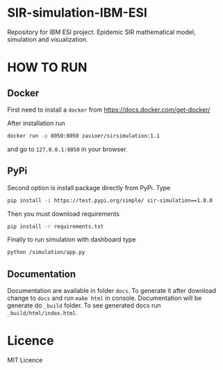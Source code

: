 # SIR-simulation-IBM-ESI
Repository for IBM ESI project. Epidemic SIR mathematical model, simulation and visualization.

# HOW TO RUN

## Docker
First need to install a `docker` from https://docs.docker.com/get-docker/  

After installation run 
```bash
docker run -p 8050:8050 zavioer/sirsimulation:1.1 
```
and go to `127.0.0.1:8050` in your browser.

## PyPi
Second option is install package directly from PyPi. Type
```bash
pip install -i https://test.pypi.org/simple/ sir-simulation==1.0.0
```

Then you must download requirements 
```bash
pip install -r requirements.txt
```

Finally to run simulation with dashboard type 
```bash
python /simulation/app.py
```

## Documentation

Documentation are available in folder `docs`. To
generate it after download change to `docs` and run `make html` in console.
Documentation will be generate do `_build` folder. To see generated docs
run `_build/html/index.html`.

# Licence 
MIT Licence